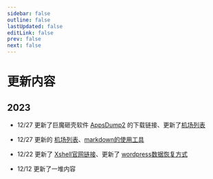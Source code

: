 ```yaml
---
sidebar: false
outline: false
lastUpdated: false
editLink: false
prev: false
next: false
---
```


# 更新内容

## 2023

* 12/27 更新了巨魔砸壳软件 [AppsDump2](https://www.mediafire.com/file/qslrr64a6cm31uj/AppDump2_2.0.5.ipa/file) 的下载链接、更新了[机场列表](../gfw/channel/)

* 12/27 更新的 [机场列表](../gfw/channel/)、[markdown的使用工具](../daily/markdown/index.md#演示工具)

* 12/22 更新了 [Xshell官网链接](../website/Xshell/)、更新了 [wordpress数据恢复方式](../website/wordpress/index.md#疑问解答)

* 12/12 更新了一堆内容

